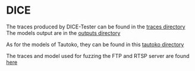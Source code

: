 # DICE


The traces produced by DICE-Tester can be found in the [traces directory](https://github.com/kanghj/DICE/tree/master/traces)
The models output are in the [outputs directory](https://github.com/kanghj/DICE/tree/master/outputs)

As for the models of Tautoko, they can be found in this [tautoko directory](https://github.com/kanghj/DICE/tree/master/tautoko)

The traces and model used for fuzzing the FTP and RTSP server are found [here](https://github.com/kanghj/DICE/tree/master/server_fuzzing/server_fuzzing)
